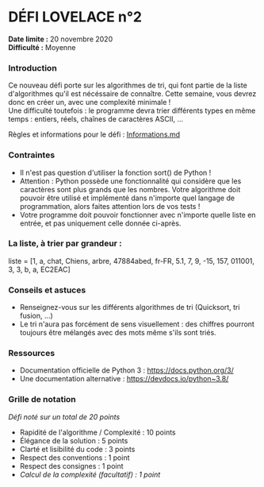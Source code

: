 # DÉFI LOVELACE n°2
 
**Date limite :** 20 novembre 2020 <br/>
**Difficulté :** Moyenne

### Introduction

Ce nouveau défi porte sur les algorithmes de tri, qui font partie de la liste d'algorithmes qu'il est nécéssaire de connaître. Cette semaine, vous devrez donc en créer un, avec une complexité minimale ! <br/>
Une difficulté toutefois : le programme devra trier différents types en même temps : entiers, réels, chaînes de caractères ASCII, ... <br/>

Règles et informations pour le défi : [Informations.md](https://github.com/HugoDemaret/Licence_1_python/blob/main/Defi_de_la_semaine/!%20Informations.md)

### Contraintes

   - Il n'est pas question d'utiliser la fonction sort() de Python !
   - Attention : Python possède une fonctionnalité qui considère que les caractères sont plus grands que les nombres. Votre algorithme doit pouvoir être utilisé et implémenté dans n'importe quel langage de programmation, alors faites attention lors de vos tests !
   - Votre programme doit pouvoir fonctionner avec n'importe quelle liste en entrée, et pas uniquement celle donnée ci-après.

### La liste, à trier par grandeur :

   liste = [1, a, chat, Chiens, arbre, 47884abed, fr-FR, 5.1, 7, 9, -15, 157, 011001, 3, 3, b, a, EC2EAC]

### Conseils et astuces

- Renseignez-vous sur les différents algorithmes de tri (Quicksort, tri fusion, ...)
- Le tri n'aura pas forcément de sens visuellement : des chiffres pourront toujours être mélangés avec des mots même s'ils sont triés.

### Ressources

- Documentation officielle de Python 3 : https://docs.python.org/3/
- Une documentation alternative : https://devdocs.io/python~3.8/


### Grille de notation
*Défi noté sur un total de 20 points*

 - Rapidité de l'algorithme / Complexité : 10 points
 - Élégance de la solution : 5 points
 - Clarté et lisibilité du code : 3 points
 - Respect des conventions : 1 point
 - Respect des consignes : 1 point
 - *Calcul de la complexité (facultatif) : 1 point*
